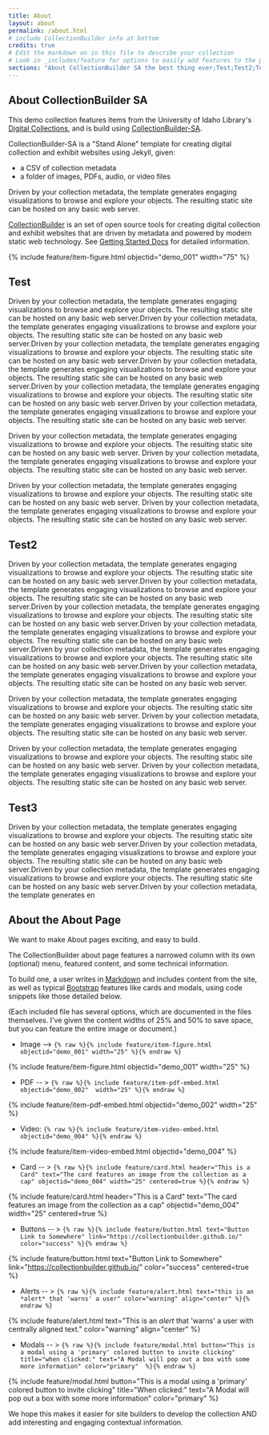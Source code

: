 ```yaml
---
title: About
layout: about
permalink: /about.html
# include CollectionBuilder info at bottom
credits: true
# Edit the markdown on in this file to describe your collection
# Look in _includes/feature for options to easily add features to the page
sections: "About CollectionBuilder SA the best thing ever;Test;Test2;Test3;About the About Page"
---
```


## About CollectionBuilder SA

This demo collection features items from the University of Idaho Library's [Digital Collections](https://www.lib.uidaho.edu/digital/), and is build using [CollectionBuilder-SA](https://github.com/CollectionBuilder/collectionbuilder-sa).

CollectionBuilder-SA is a "Stand Alone" template for creating digital collection and exhibit websites using Jekyll, given:

- a CSV of collection metadata
- a folder of images, PDFs, audio, or video files

Driven by your collection metadata, the template generates engaging visualizations to browse and explore your objects.
The resulting static site can be hosted on any basic web server.

[CollectionBuilder](https://github.com/CollectionBuilder/) is an set of open source tools for creating digital collection and exhibit websites that are driven by metadata and powered by modern static web technology.
See [Getting Started Docs](https://collectionbuilder.github.io/docs/introduction.html) for detailed information.


{% include feature/item-figure.html objectid="demo_001" width="75" %} 

## Test

Driven by your collection metadata, the template generates engaging visualizations to browse and explore your objects.
The resulting static site can be hosted on any basic web server.Driven by your collection metadata, the template generates engaging visualizations to browse and explore your objects.
The resulting static site can be hosted on any basic web server.Driven by your collection metadata, the template generates engaging visualizations to browse and explore your objects.
The resulting static site can be hosted on any basic web server.Driven by your collection metadata, the template generates engaging visualizations to browse and explore your objects.
The resulting static site can be hosted on any basic web server.Driven by your collection metadata, the template generates engaging visualizations to browse and explore your objects.
The resulting static site can be hosted on any basic web server.Driven by your collection metadata, the template generates engaging visualizations to browse and explore your objects.
The resulting static site can be hosted on any basic web server.

Driven by your collection metadata, the template generates engaging visualizations to browse and explore your objects.
The resulting static site can be hosted on any basic web server.
Driven by your collection metadata, the template generates engaging visualizations to browse and explore your objects.
The resulting static site can be hosted on any basic web server.

Driven by your collection metadata, the template generates engaging visualizations to browse and explore your objects.
The resulting static site can be hosted on any basic web server.
Driven by your collection metadata, the template generates engaging visualizations to browse and explore your objects.
The resulting static site can be hosted on any basic web server.

## Test2

Driven by your collection metadata, the template generates engaging visualizations to browse and explore your objects.
The resulting static site can be hosted on any basic web server.Driven by your collection metadata, the template generates engaging visualizations to browse and explore your objects.
The resulting static site can be hosted on any basic web server.Driven by your collection metadata, the template generates engaging visualizations to browse and explore your objects.
The resulting static site can be hosted on any basic web server.Driven by your collection metadata, the template generates engaging visualizations to browse and explore your objects.
The resulting static site can be hosted on any basic web server.Driven by your collection metadata, the template generates engaging visualizations to browse and explore your objects.
The resulting static site can be hosted on any basic web server.Driven by your collection metadata, the template generates engaging visualizations to browse and explore your objects.
The resulting static site can be hosted on any basic web server.

Driven by your collection metadata, the template generates engaging visualizations to browse and explore your objects.
The resulting static site can be hosted on any basic web server.
Driven by your collection metadata, the template generates engaging visualizations to browse and explore your objects.
The resulting static site can be hosted on any basic web server.

Driven by your collection metadata, the template generates engaging visualizations to browse and explore your objects.
The resulting static site can be hosted on any basic web server.
Driven by your collection metadata, the template generates engaging visualizations to browse and explore your objects.
The resulting static site can be hosted on any basic web server.


## Test3

Driven by your collection metadata, the template generates engaging visualizations to browse and explore your objects.
The resulting static site can be hosted on any basic web server.Driven by your collection metadata, the template generates engaging visualizations to browse and explore your objects.
The resulting static site can be hosted on any basic web server.Driven by your collection metadata, the template generates engaging visualizations to browse and explore your objects.
The resulting static site can be hosted on any basic web server.Driven by your collection metadata, the template generates en

## About the About Page

We want to make About pages exciting, and easy to build. 

The CollectionBuilder about page features a narrowed column with its own (optional) menu, featured content, and some technical information. 

To build one, a user writes in [Markdown](https://guides.github.com/features/mastering-markdown/) and includes  content from the site, as well as typical [Bootstrap](https://getbootstrap.com/) features like cards and modals, using code snippets like those detailed below. 

(Each included file has several options, which are documented in the files themselves. I've given the content widths of 25% and 50% to save space, but you can feature the entire image or document.) 

- Image --> `{% raw %}{% include feature/item-figure.html objectid="demo_001" width="25" %}{% endraw %}`

{% include feature/item-figure.html objectid="demo_001" width="25" %}

- PDF -- > `{% raw %}{% include feature/item-pdf-embed.html objectid="demo_002"  width="25" %}{% endraw %}`

{% include feature/item-pdf-embed.html objectid="demo_002" width="25" %}

- Video: `{% raw %}{% include feature/item-video-embed.html objectid="demo_004" %}{% endraw %}`

{% include feature/item-video-embed.html objectid="demo_004" %}

- Card -- > `{% raw %}{% include feature/card.html header="This is a Card" text="The card features an image from the collection as a cap" objectid="demo_004" width="25" centered=true %}{% endraw %}`

{% include feature/card.html header="This is a Card" text="The card features an image from the collection as a cap" objectid="demo_004" width="25" centered=true %}

- Buttons -- > `{% raw %}{% include feature/button.html text="Button Link to Somewhere" link="https://collectionbuilder.github.io/" color="success" %}{% endraw %}`

{% include feature/button.html text="Button Link to Somewhere" link="https://collectionbuilder.github.io/" color="success" centered=true %}
  
- Alerts -- > `{% raw %}{% include feature/alert.html text="this is an *alert* that 'warns' a user" color="warning" align="center" %}{% endraw %}`

{% include feature/alert.html text="This is an *alert* that 'warns' a user with centrally aligned text." color="warning" align="center"  %}

- Modals -- > `{% raw %}{% include feature/modal.html button="This is a modal using a 'primary' colored button to invite clicking" title="when clicked:" text="A Modal will pop out a box with some more information" color="primary"  %}{% endraw %}`

{% include feature/modal.html button="This is a modal using a 'primary' colored button to invite clicking" title="When clicked:" text="A Modal will pop out a box with some more information" color="primary"  %}

We hope this makes it easier for site builders to develop the collection AND add interesting and engaging contextual information.  
